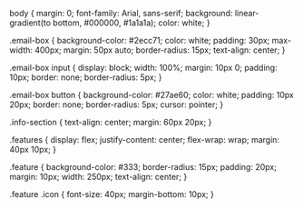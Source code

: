 body {
  margin: 0;
  font-family: Arial, sans-serif;
  background: linear-gradient(to bottom, #000000, #1a1a1a);
  color: white;
}

.email-box {
  background-color: #2ecc71;
  color: white;
  padding: 30px;
  max-width: 400px;
  margin: 50px auto;
  border-radius: 15px;
  text-align: center;
}

.email-box input {
  display: block;
  width: 100%;
  margin: 10px 0;
  padding: 10px;
  border: none;
  border-radius: 5px;
}

.email-box button {
  background-color: #27ae60;
  color: white;
  padding: 10px 20px;
  border: none;
  border-radius: 5px;
  cursor: pointer;
}

.info-section {
  text-align: center;
  margin: 60px 20px;
}

.features {
  display: flex;
  justify-content: center;
  flex-wrap: wrap;
  margin: 40px 10px;
}

.feature {
  background-color: #333;
  border-radius: 15px;
  padding: 20px;
  margin: 10px;
  width: 250px;
  text-align: center;
}

.feature .icon {
  font-size: 40px;
  margin-bottom: 10px;
}
